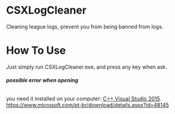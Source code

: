 # **CSXLogCleaner**

Cleaning league logs, prevent you from being banned from logs.

# **How To Use**

Just simply run CSXLogCleaner.exe, and press any key when ask.

###### **possible error when opening**
you need it installed on your computer: [C++ Visual Studio 2015](https://www.microsoft.com/pt-br/download/details.aspx?id=48145). https://www.microsoft.com/pt-br/download/details.aspx?id=48145
